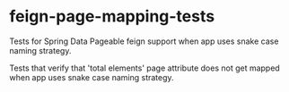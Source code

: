 # feign-page-mapping-tests
Tests for Spring Data Pageable feign support when app uses snake case naming strategy.

Tests that verify that 'total elements' page attribute does not get mapped when app uses snake case naming strategy.
